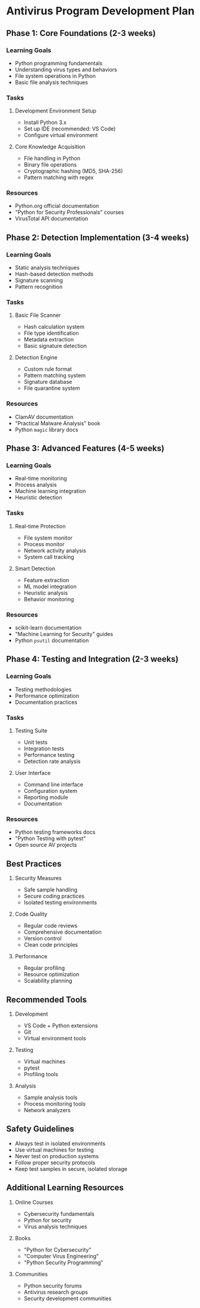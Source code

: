 # Antivirus Program Development Plan

## Phase 1: Core Foundations (2-3 weeks)
### Learning Goals
- Python programming fundamentals
- Understanding virus types and behaviors
- File system operations in Python
- Basic file analysis techniques

### Tasks
1. Development Environment Setup
   - Install Python 3.x
   - Set up IDE (recommended: VS Code)
   - Configure virtual environment

2. Core Knowledge Acquisition
   - File handling in Python
   - Binary file operations
   - Cryptographic hashing (MD5, SHA-256)
   - Pattern matching with regex

### Resources
- Python.org official documentation
- "Python for Security Professionals" courses
- VirusTotal API documentation

## Phase 2: Detection Implementation (3-4 weeks)
### Learning Goals
- Static analysis techniques
- Hash-based detection methods
- Signature scanning
- Pattern recognition

### Tasks
1. Basic File Scanner
   - Hash calculation system
   - File type identification
   - Metadata extraction
   - Basic signature detection

2. Detection Engine
   - Custom rule format
   - Pattern matching system
   - Signature database
   - File quarantine system

### Resources
- ClamAV documentation
- "Practical Malware Analysis" book
- Python `magic` library docs

## Phase 3: Advanced Features (4-5 weeks)
### Learning Goals
- Real-time monitoring
- Process analysis
- Machine learning integration
- Heuristic detection

### Tasks
1. Real-time Protection
   - File system monitor
   - Process monitor
   - Network activity analysis
   - System call tracking

2. Smart Detection
   - Feature extraction
   - ML model integration
   - Heuristic analysis
   - Behavior monitoring

### Resources
- scikit-learn documentation
- "Machine Learning for Security" guides
- Python `psutil` documentation

## Phase 4: Testing and Integration (2-3 weeks)
### Learning Goals
- Testing methodologies
- Performance optimization
- Documentation practices

### Tasks
1. Testing Suite
   - Unit tests
   - Integration tests
   - Performance testing
   - Detection rate analysis

2. User Interface
   - Command line interface
   - Configuration system
   - Reporting module
   - Documentation

### Resources
- Python testing frameworks docs
- "Python Testing with pytest"
- Open source AV projects

## Best Practices
1. Security Measures
   - Safe sample handling
   - Secure coding practices
   - Isolated testing environments

2. Code Quality
   - Regular code reviews
   - Comprehensive documentation
   - Version control
   - Clean code principles

3. Performance
   - Regular profiling
   - Resource optimization
   - Scalability planning

## Recommended Tools
1. Development
   - VS Code + Python extensions
   - Git
   - Virtual environment tools

2. Testing
   - Virtual machines
   - pytest
   - Profiling tools

3. Analysis
   - Sample analysis tools
   - Process monitoring tools
   - Network analyzers

## Safety Guidelines
- Always test in isolated environments
- Use virtual machines for testing
- Never test on production systems
- Follow proper security protocols
- Keep test samples in secure, isolated storage

## Additional Learning Resources
1. Online Courses
   - Cybersecurity fundamentals
   - Python for security
   - Virus analysis techniques

2. Books
   - "Python for Cybersecurity"
   - "Computer Virus Engineering"
   - "Python Security Programming"

3. Communities
   - Python security forums
   - Antivirus research groups
   - Security development communities
